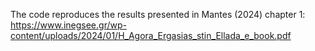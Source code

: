 The code reproduces the results presented in Mantes (2024) chapter 1: https://www.inegsee.gr/wp-content/uploads/2024/01/H_Agora_Ergasias_stin_Ellada_e_book.pdf
